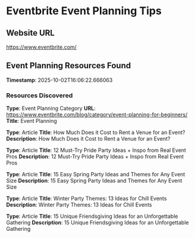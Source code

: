 # Eventbrite Event Planning Tips

## Website URL
https://www.eventbrite.com/

## Event Planning Resources Found

**Timestamp**: 2025-10-02T16:06:22.666063

### Resources Discovered

**Type**: Event Planning Category
**URL**: https://www.eventbrite.com/blog/category/event-planning-for-beginners/
**Title**: Event Planning

**Type**: Article
**Title**: How Much Does it Cost to Rent a Venue for an Event?
**Description**: How Much Does it Cost to Rent a Venue for an Event?

**Type**: Article
**Title**: 12 Must-Try Pride Party Ideas + Inspo from Real Event Pros
**Description**: 12 Must-Try Pride Party Ideas + Inspo from Real Event Pros

**Type**: Article
**Title**: 15 Easy Spring Party Ideas and Themes for Any Event Size
**Description**: 15 Easy Spring Party Ideas and Themes for Any Event Size

**Type**: Article
**Title**: Winter Party Themes: 13 Ideas for Chill Events
**Description**: Winter Party Themes: 13 Ideas for Chill Events

**Type**: Article
**Title**: 15 Unique Friendsgiving Ideas for an Unforgettable Gathering
**Description**: 15 Unique Friendsgiving Ideas for an Unforgettable Gathering

